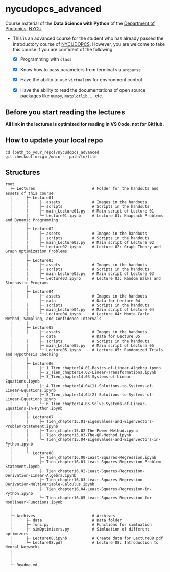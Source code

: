 # nycudopcs_advanced
 Course material of the **Data Science with Python** of the <a href="https://dop.nycu.edu.tw/ch/index.html">Department of Photonics</a>, <a href="https://www.nycu.edu.tw/">NYCU</a>

- This is an advanced course for the student who has already passed the introductory course of [NYCUDOPCS](https://github.com/bruce88617/nycudopcs). However, you are welcome to take this course if you are confident of the following:

  - [x] Programming with `class`
  - [x] Know how to pass parameters from terminal via `argparse`
  - [x] Have the ability to use `virtualenv` for environment control
  - [x] Have the ability to read the documentations of open source packages like `numpy`, `matplotlib`, ... etc.


## Before you start reading the lectures

**All link in the lectures is optimized for reading in VS Code, not for GitHub.**

## How to update your local repo

```
cd {path_to_your_repo}/nycudopcs_advanced
git checkout origin/main -- path/to/file
```

## Structures

```
root
  ├─ Lectures                         # Folder for the handouts and assets of this course
  |      ├─ Lecture01
  |      |     ├─ assets              # Images in the handouts
  |      |     ├─ scripts             # Scripts in the handouts
  |      |     ├─ main_Lecture01.py   # Main script of Lecture 01
  |      |     └─ Lecture01.ipynb     # Lecture 01: Knapsack Problems and Dynamic Programming
  |      |
  |      ├─ Lecture02
  |      |     ├─ assets              # Images in the handouts
  |      |     ├─ scripts             # Scripts in the handouts
  |      |     ├─ main_Lecture02.py   # Main script of Lecture 02
  |      |     └─ Lecture02.ipynb     # Lecture 02: Graph Theory and Graph Optimization Problems
  |      |
  |      ├─ Lecture03
  |      |     ├─ assets              # Images in the handouts
  |      |     ├─ scripts             # Scripts in the handouts
  |      |     ├─ main_Lecture03.py   # Main script of Lecture 03
  |      |     └─ Lecture03.ipynb     # Lecture 03: Random Walks and Stochastic Programs
  |      |
  |      ├─ Lecture04
  |      |     ├─ assets              # Images in the handouts
  |            ├─ data                # Data for Lecture 04
  |      |     ├─ scripts             # Scripts in the handouts
  |      |     ├─ main_Lecture04.py   # Main script of Lecture 04
  |      |     └─ Lecture04.ipynb     # Lecture 04: Monte Carlo Method, Sampling, and Confidence Intervals
  |      |
  |      ├─ Lecture05
  |      |     ├─ assets              # Images in the handouts
  |            ├─ data                # Data for Lecture 05
  |      |     ├─ scripts             # Scripts in the handouts
  |      |     ├─ main_Lecture05.py   # Main script of Lecture 05
  |      |     └─ Lecture05.ipynb     # Lecture 05: Randomized Trials and Hypothesis Checking
  |      |
  |      ├─ Lecture06
  |      |     ├─ 1_Tien_chapter14.01-Basics-of-Linear-Algebra.ipynb
  |      |     ├─ 2_Tien_chapter14.02-Linear-Transformations.ipynb
  |      |     ├─ 3_Tien_chapter14.03-Systems-of-Linear-Equations.ipynb
  |      |     ├─ 4_Tien_chapter14.04(1)-Solutions-to-Systems-of-Linear-Equations.ipynb
  |      |     ├─ 5_Tien_chapter14.04(2)-Solutions-to-Systems-of-Linear-Equations.ipynb
  |      |     └─ 6_Tien_chapter14.05-Solve-Systems-of-Linear-Equations-in-Python.ipynb
  |      |
  |      ├─ Lecture07
  |      |     ├─ Tien_chapter15.01-Eigenvalues-and-Eigenvectors-Problem-Statement.ipynb
  |      |     ├─ Tien_chapter15.02-The-Power-Method.ipynb
  |      |     ├─ Tien_chapter15.03-The-QR-Method.ipynb
  |      |     └─ Tien_chapter15.04-Eigenvalues-and-Eigenvectors-in-Python.ipynb
  |      |
  |      └─ Lecture08
  |            ├─ Tien_chapter16.00-Least-Squares-Regression.ipynb
  |            ├─ Tien_chapter16.01-Least-Squares-Regression-Problem-Statement.ipynb
  |            ├─ Tien_chapter16.02-Least-Squares-Regression-Derivation-Linear-Algebra.ipynb
  |            ├─ Tien_chapter16.03-Least-Squares-Regression-Derivation-Multivariable-Calculus.ipynb
  |            ├─ Tien_chapter16.04-Least-Squares-Regression-in-Python.ipynb
  |            └─ Tien_chapter16.05-Least-Squares-Regression-for-Nonlinear-Functions.ipynb
  |      
  |
  ├─ Archives                         # Archives
  |      ├─ data                      # Data folder
  |      ├─ func.py                   # Functions for simluation
  |      ├─ simOptimizers.py          # Simluation of different optimizers
  |      ├─ Lecture08.ipynb           # Create data for Lecture08.pdf
  |      └─ Lecture08.pdf             # Lecture 08: Introduction to Neural Networks
  | 
  | 
  |
  └─ Readme.md 
```


